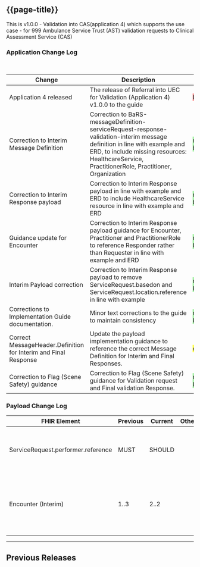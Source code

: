## {{page-title}}

This is v1.0.0 - Validation into CAS(application 4) which supports the use case - for 999 Ambulance Service Trust (AST) validation requests to Clinical Assessment Service (CAS)

### Application Change Log


<br>


| Change                                    | Description                                     | Impact                                                                  | 
|-------------------------------------------|-------------------------------------------------|-------------------------------------------------------------------------|
| Application 4 released                    | The release of Referral into UEC for Validation (Application 4) v1.0.0 to the guide|  <mark style="background-color: #ff8080">breaking</mark> |
|Correction to Interim Message Definition|Correction to BaRS-messageDefinition-serviceRequest-response-validation-interim message definition in line with example and ERD, to include missing resources:  HealthcareService, PractitionerRole, Practitioner, Organization | <mark style="background-color: LightGreen">non-breaking</mark> |
|Correction to Interim Response payload |Correction to Interim Response payload in line with example and ERD to include HealthcareService resource in line with example and ERD |    <mark style="background-color: LightGreen">non-breaking</mark> |
|Guidance update for Encounter |Correction to Interim Response payload guidance for Encounter, Practitioner and PractitionerRole to reference Responder rather than Requester in line with example and ERD|<mark style="background-color: LightGreen">non-breaking</mark>|
|Interim Payload correction|Correction to Interim Response payload to remove ServiceRequest.basedon and ServiceRequest.location.reference in line with example|<mark style="background-color: LightGreen">non-breaking</mark>|
|Corrections to Implementation Guide documentation.|Minor text corrections to the guide to maintain consistency | <mark style="background-color: LightGreen">non-breaking</mark>|
| Correct MessageHeader.Definition for Interim and Final Response | Update the payload implementation guidance to reference the correct Message Definition for Interim and Final Responses. | <mark style="background-color: Yellow">correction</mark> |           |
| Correction to Flag (Scene Safety) guidance | Correction to Flag (Scene Safety) guidance for Validation request and Final validation Response. | <mark style="background-color: LightGreen">non-breaking</mark>|

### Payload Change Log


| FHIR Element                                         | Previous | Current    | Other   | Referral/Booking | Rationale                                                                                       |  Impact  |
|------------------------------------------------------|----------|------------|---------|------------------|-------------------------------------------------------------------------------------------------|----------|
|ServiceRequest.performer.reference   |  MUST        | SHOULD           |         | Interim Response                 | In line with update to guidance as a non breaking change |<mark style="background-color: LightGreen">non-breaking</mark> |
|Encounter (Interim) | 1..3 | 2..2 | | Interim Response | An Interim response includes 2 encounter resources (requester's and responder's).|<mark style="background-color: #ff8080">breaking</mark> |

<hr>

## Previous Releases

<br>